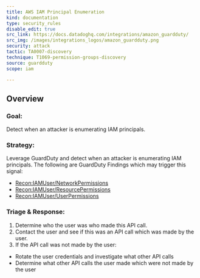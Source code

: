 ```yaml
---
title: AWS IAM Principal Enumeration
kind: documentation
type: security_rules
disable_edit: true
src_link: https://docs.datadoghq.com/integrations/amazon_guardduty/
src_img: /images/integrations_logos/amazon_guardduty.png
security: attack
tactic: TA0007-discovery
technique: T1069-permission-groups-discovery
source: guardduty
scope: iam

---
```


## Overview

### **Goal:**
Detect when an attacker is enumerating IAM principals.

### **Strategy:**
Leverage GuardDuty and detect when an attacker is enumerating IAM principals. The following are GuardDuty Findings which may trigger this signal:

* [Recon:IAMUser/NetworkPermissions][1]
* [Recon:IAMUser/ResourcePermissions][2]
* [Recon:IAMUser/UserPermissions][3] 


### **Triage & Response:**
1. Determine who the user was who made this API call.
2. Contact the user and see if this was an API call which was made by the user.
3. If the API call was not made by the user:
 * Rotate the user credentials and investigate what other API calls
 * Determine what other API calls the user made which were not made by the user

[1]: https://docs.aws.amazon.com/guardduty/latest/ug/guardduty_recon.html#recon7
[2]: https://docs.aws.amazon.com/guardduty/latest/ug/guardduty_recon.html#recon8
[3]: https://docs.aws.amazon.com/guardduty/latest/ug/guardduty_recon.html#recon9
